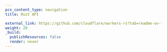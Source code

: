 ```yaml
---
pcx_content_type: navigation
title: Rust API

external_link: https://github.com/cloudflare/workers-rs?tab=readme-ov-file#durable-objects
weight: 20
_build:
  publishResources: false
  render: never
---
```

